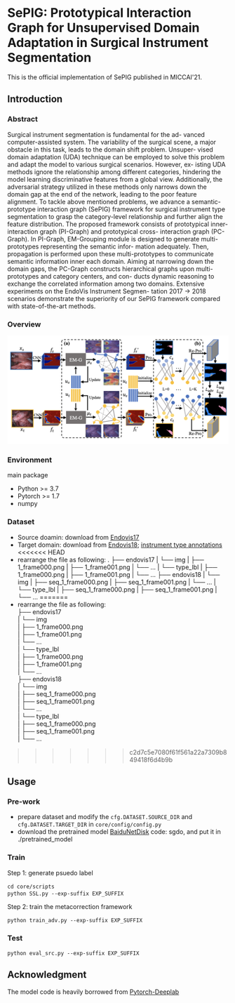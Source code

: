 # SePIG: Prototypical Interaction Graph for Unsupervised Domain Adaptation in Surgical Instrument Segmentation
This is the official implementation of SePIG published in MICCAI'21.

## Introduction
### Abstract
Surgical instrument segmentation is fundamental for the ad- vanced computer-assisted system. The variability of the surgical scene, a major obstacle in this task, leads to the domain shift problem. Unsuper- vised domain adaptation (UDA) technique can be employed to solve this problem and adapt the model to various surgical scenarios. However, ex- isting UDA methods ignore the relationship among different categories, hindering the model learning discriminative features from a global view. Additionally, the adversarial strategy utilized in these methods only narrows down the domain gap at the end of the network, leading to the poor feature alignment. To tackle above mentioned problems, we advance a semantic-prototype interaction graph (SePIG) framework for surgical instrument type segmentation to grasp the category-level relationship and further align the feature distribution. The proposed framework consists of prototypical inner-interaction graph (PI-Graph) and prototypical cross- interaction graph (PC-Graph). In PI-Graph, EM-Grouping module is designed to generate multi-prototypes representing the semantic infor- mation adequately. Then, propagation is performed upon these multi-prototypes to communicate semantic information inner each domain. Aiming at narrowing down the domain gaps, the PC-Graph constructs hierarchical graphs upon multi-prototypes and category centers, and con- ducts dynamic reasoning to exchange the correlated information among two domains. Extensive experiments on the EndoVis Instrument Segmen- tation 2017 → 2018 scenarios demonstrate the superiority of our SePIG framework compared with state-of-the-art methods.

### Overview
![](picture/SEPIG.png)

### Environment
main package
- Python >= 3.7
- Pytorch >= 1.7
- numpy

### Dataset
- Source doamin: download from [Endovis17](https://endovissub2017-roboticinstrumentsegmentation.grand-challenge.org)
- Target domain: download from [Endovis18](https://endovissub2018-roboticscenesegmentation.grand-challenge.org/home/); [instrument type annotations](https://github.com/BCV-Uniandes/ISINet)
<<<<<<< HEAD
- rearrange the file as following:
.
├── endovis17
|   └── img
|       ├── 1_frame000.png
|       ├── 1_frame001.png
|       └── ...
|   └── type_lbl
|       ├── 1_frame000.png
|       ├── 1_frame001.png
|       └── ...
├── endovis18
|   └── img
|       ├── seq_1_frame000.png
|       ├── seq_1_frame001.png
|       └── ...
|   └── type_lbl
|       ├── seq_1_frame000.png
|       ├── seq_1_frame001.png
|       └── ...
=======
- rearrange the file as following:  
├── endovis17  
|   └── img  
|       ├── 1_frame000.png  
|       ├── 1_frame001.png  
|       └── ...  
|   └── type_lbl  
|       ├── 1_frame000.png  
|       ├── 1_frame001.png  
|       └── ...  
├── endovis18  
|   └── img  
|       ├── seq_1_frame000.png  
|       ├── seq_1_frame001.png  
|       └── ...  
|   └── type_lbl  
|       ├── seq_1_frame000.png  
|       ├── seq_1_frame001.png  
|       └── ...  
>>>>>>> c2d7c5e7080f61f561a22a7309b849418f6d4b9b


## Usage
### Pre-work
- prepare dataset and modify the `cfg.DATASET.SOURCE_DIR` and `cfg.DATASET.TARGET_DIR` in `core/config/config.py`
- download the pretrained model [BaiduNetDisk](https://pan.baidu.com/s/1-vzpy7m_QDKcao6IiSKt0Q) code: sgdo, and put it in ./pretrained_model

### Train
Step 1: generate psuedo label
```
cd core/scripts
python SSL.py --exp-suffix EXP_SUFFIX
```

Step 2: train the metacorrection framework
```
python train_adv.py --exp-suffix EXP_SUFFIX
```

### Test
```
python eval_src.py --exp-suffix EXP_SUFFIX
```


## Acknowledgment
The model code is heavily borrowed from [Pytorch-Deeplab](https://github.com/speedinghzl/Pytorch-Deeplab)
